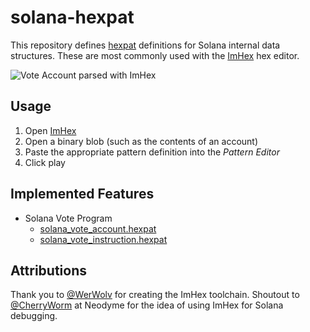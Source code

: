 # solana-hexpat

This repository defines [hexpat] definitions for Solana internal data structures.
These are most commonly used with the [ImHex] hex editor.

  [hexpat]: https://docs.werwolv.net/pattern-language/
  [ImHex]:  https://github.com/WerWolv/ImHex

![Vote Account parsed with ImHex](./.github/vote_account.png)

## Usage

1. Open [ImHex](https://github.com/WerWolv/ImHex)
2. Open a binary blob (such as the contents of an account)
3. Paste the appropriate pattern definition into the *Pattern Editor*
4. Click play

## Implemented Features

- Solana Vote Program
  - [solana_vote_account.hexpat](./patterns/solana_vote_account.hexpat)
  - [solana_vote_instruction.hexpat](./patterns/solana_vote_instruction.hexpat)

## Attributions

Thank you to [@WerWolv](https://github.com/WerWolv/ImHex) for creating the ImHex toolchain.
Shoutout to [@CherryWorm](https://github.com/CherryWorm) at Neodyme for the idea of using ImHex for Solana debugging.
